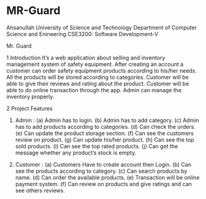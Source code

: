 # MR-Guard

Ahsanullah University of Science and Technology
Department of Computer Science and Enineering
CSE3200: Software Development-V

Mr. Guard

1 Introduction
It’s a web application about selling and inventory management system of safety equipment. After creating
an account a customer can order safety equipment products according to his/her needs. All the products will
be stored according to categories. Customer will be able to give their reviews and rating about the product.
Customer will be able to do online transaction through the app. Admin can manage the inventory properly.

2 Project Features

1. Admin :
(a) Admin has to login.
(b) Admin has to add category.
(c) Admin has to add products according to categories.
(d) Can check the orders.
(e) Can update the product storage section.
(f) Can see the customers review on product.
(g) Can update his/her product.
(h) Can see the top sold products.
(i) Can see the top rated products.
(j) Can get the message whether any product’s stock is empty.

2. Customer :
(a) Customers Have to create account then Login.
(b) Can see the products according to category.
(c) Can search products by name.
(d) Can order the available products.
(e) Transaction will be online payment system.
(f) Can review on products and give ratings and can see others reviews.
